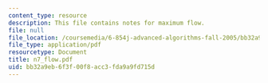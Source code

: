 ```yaml
---
content_type: resource
description: This file contains notes for maximum flow.
file: null
file_location: /coursemedia/6-854j-advanced-algorithms-fall-2005/bb32a9eb6f3f00f8acc3fda9a9fd715d_n7_flow.pdf
file_type: application/pdf
resourcetype: Document
title: n7_flow.pdf
uid: bb32a9eb-6f3f-00f8-acc3-fda9a9fd715d
---
```

